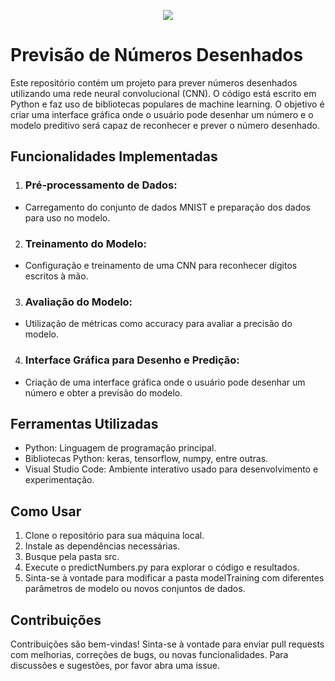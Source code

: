<p align="center">
  <img src="https://github.com/user-attachments/assets/5b5813d7-961b-4b96-b959-3be3aef0c6c2">
</p>

# Previsão de Números Desenhados
Este repositório contém um projeto para prever números desenhados utilizando uma rede neural convolucional (CNN). O código está escrito em Python e faz uso de bibliotecas populares de machine learning. O objetivo é criar uma interface gráfica onde o usuário pode desenhar um número e o modelo preditivo será capaz de reconhecer e prever o número desenhado.

## Funcionalidades Implementadas
1. ### Pré-processamento de Dados:
- Carregamento do conjunto de dados MNIST e preparação dos dados para uso no modelo.

2. ### Treinamento do Modelo:
- Configuração e treinamento de uma CNN para reconhecer dígitos escritos à mão.

3. ### Avaliação do Modelo:
- Utilização de métricas como accuracy para avaliar a precisão do modelo.

4. ### Interface Gráfica para Desenho e Predição:
- Criação de uma interface gráfica onde o usuário pode desenhar um número e obter a previsão do modelo.

## Ferramentas Utilizadas
- Python: Linguagem de programação principal.
- Bibliotecas Python: keras, tensorflow, numpy, entre outras.
- Visual Studio Code: Ambiente interativo usado para desenvolvimento e experimentação.

## Como Usar
1. Clone o repositório para sua máquina local.
2. Instale as dependências necessárias.
3. Busque pela pasta src.
4. Execute o predictNumbers.py para explorar o código e resultados.
5. Sinta-se à vontade para modificar a pasta modelTraining com diferentes parâmetros de modelo ou novos conjuntos de dados.

## Contribuições
Contribuições são bem-vindas! Sinta-se à vontade para enviar pull requests com melhorias, correções de bugs, ou novas funcionalidades. Para discussões e sugestões, por favor abra uma issue.